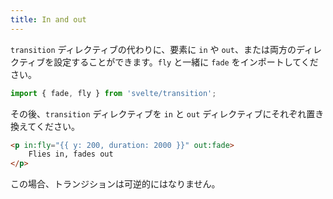 ```yaml
---
title: In and out
---
```


`transition` ディレクティブの代わりに、要素に `in` や `out`、または両方のディレクティブを設定することができます。`fly` と一緒に `fade` をインポートしてください。

```js
import { fade, fly } from 'svelte/transition';
```

その後、`transition` ディレクティブを `in` と `out` ディレクティブにそれぞれ置き換えてください。

```html
<p in:fly="{{ y: 200, duration: 2000 }}" out:fade>
	Flies in, fades out
</p>
```

この場合、トランジションは可逆的にはなりません。
